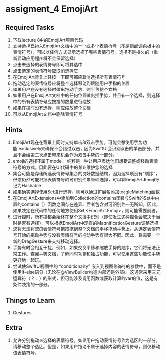 # assigment_4 EmojiArt
## Required Tasks
1. 下载lecture 8中的EmojiArt项目代码
2. 支持选择已拖入EmojiArt文档中的一个或多个表情符号（不是顶部调色板中的表情符号），可以以任何方式显示选择了哪些表情符号。选择不是持久的（重新启动应用程序将不会保留选择）
3. 点击未选择的表情符号即可将其选中
4. 点击选定的表情符号应取消选择它
5. 在EmojiArt背景上轻按一下即可都应取消选择所有表情符号
6. 拖动选定的表情符号应将整个选择移动到跟随用户手指的位置
7. 如果用户在没有选择时做出拖动手势，则平移整个文档
8. 如果用户在EmojiArt文档中的任何位置做出捏手势，并且有一个选择，则选择中的所有表情符号应按捏的数量进行缩放
9. 如果在捏时没有选择，则应缩放整个文档
10. 可以从EmojiArt文档中删除表情符号

## Hints
1. EmojiArt现在在背景上同时支持单击和双击手势。可能会想使用手势功能.exclusively来确保不会错过双击，因为SwiftUI会识别双击的单击部分，并且不会给第二次点击带来机会作为双击手势的一部分。 
2. emoji的选择不属于model。纯粹是一种让用户表达他们想要调整或移动表情符号的方式。因此要在UI代码中的某处维护您的选择
3. 集合可能是存储所选表情符号集合的良好数据结构，因为选择项没有“顺序”，但您仍然可能根据表情符号的可识别性来管理选择，可以将EmojiArt.Emoji标记为Hashable
4. 如果确实选择使用Set进行选择，则可以通过扩展名添加toggleMatching函数
5. 在EmojiArtExtensions中添加到Collection的contains函数与Swift的Set中内置的contains（）函数之间存在差异。后者包含对可识别性一无所知。因此，如果决定在代码中的任何地方使用Set <EmojiArt.Emoji>，则可能需要前者。
6. 进行捏时，所有捏都会始终在整个文档中识别（即使发生这种捏合会取决于当时是否有选择），可以根据EmojiArt中现有的MagnificationGesture调整选择
7. 您将无法将您的表情符号拖拽拖到整个文档的平移拖动手势上。从选定表情符号开始的拖动手势与没有表情符号的拖动手势有很大不同。因此，将需要一个新的DragGesture来支持移动选择。
8. 手势有时会相互干扰，例如，如果交换平移和缩放手势的顺序，它们将无法正常工作。查阅手势文档，了解同时功能和独占功能，可以使用这些功能使手势更好地一起玩。 
9. 尝试使SwiftUI视图中的 “conditionality” 嵌入到视图修饰符的参数中，而不是使用if-else语句（无论在@ViewBuilder构造内部还是外部）。这通常采用三元运算符（？：）的形式，但可能涉及调用函数或获取计算的var的值，这是有条件决策的一部分。

## Things to Learn
1. Gestures 

## Extra
1. 允许分别拖动未选择的表情符号。如果用户拖动表情符号作为选区的一部分，请移动整个选区。但是，如果用户拖动不属于选择内容的表情符号，则仅移动该表情符号。